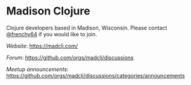 # Madison Clojure

Clojure developers based in Madison, Wisconsin. Please contact [@frenchy64](https://github.com/frenchy64) if you would like to join.

*Website*: https://madclj.com/

*Forum*: https://github.com/orgs/madclj/discussions

*Meetup announcements*: https://github.com/orgs/madclj/discussions/categories/announcements
